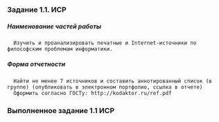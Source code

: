 ### Задание 1.1. ИСР

##### Наименование частей работы
      
      Изучить и проанализировать печатные и Internet-источники по философским проблемам информатики.

##### Форма отчетности
      
      Найти не менее 7 источников и составить аннотированный список (в группе) (опубликовать в электронном портфолио, ссылка в отчете)
      Оформить согласно ГОСТу: http://kodaktor.ru/ref.pdf

### Выполненное задание 1.1 ИСР
